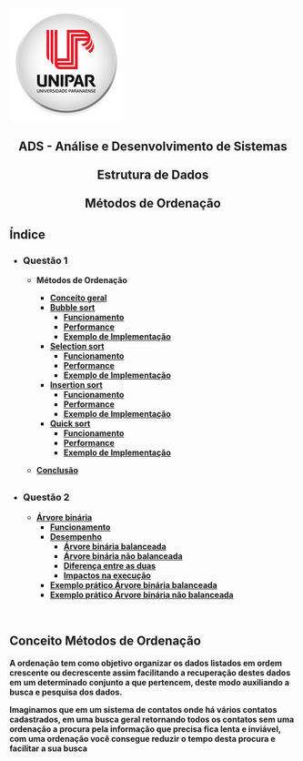 ![Alt text ](/img/unipar.png "teste") 
<div align='center'><b><h2>ADS - Análise e Desenvolvimento de Sistemas
<b><br><br>Estrutura de Dados 
<br><br>Métodos de Ordenação</center></h2></div>


<h2>Índice</h2>

 - <h3>Questão 1</h3>

    - Métodos de Ordenação
	    - [Conceito geral]( #Conceito-Métodos-de-Ordenação)
	    - [Bubble sort](Methods/BubbleSort.md)
		    - [Funcionamento](Methods/BubbleSort.md#Funcionamento)
		    - [Performance](Methods/BubbleSort.md#Performance)
		    - [Exemplo de Implementação](Methods/BubbleSort.md#Exemplo-de-Implementação)
	    - [Selection sort](Methods/SelectionSort.md)
		    - [Funcionamento]()
		    - [Performance]()
		    - [Exemplo de Implementação]()
	    - [Insertion sort](Methods/InsertionSort.md)
		    - [Funcionamento]()
		    - [Performance]()
		    - [Exemplo de Implementação]()
	    - [Quick sort](Methods/QuickSort.md)
		    - [Funcionamento]()
		    - [Performance]()
		    - [Exemplo de Implementação]()

	 - [Conclusão]()
	 ##
		 
- <h3>Questão 2</h3>

	 - [Árvore binária]()
		 - [Funcionamento]()
		 - [Desempenho ]()
			 - [Árvore binária balanceada]()
			 - [Árvore binária não balanceada]()
			 - [Diferença entre as duas]()
			 - [Impactos na execução]()
		- [Exemplo prático Árvore binária balanceada]()
		- [Exemplo prático Árvore binária não balanceada]()

<br>


 ## Conceito Métodos de Ordenação</div>
<p>	A ordenação tem como objetivo organizar os dados listados em ordem crescente ou decrescente assim facilitando a recuperação destes dados em um determinado conjunto a que pertencem, deste modo auxiliando a busca e pesquisa dos dados.</p>
	<p>Imaginamos que em um sistema de contatos onde há vários contatos cadastrados, em uma busca geral retornando todos os contatos sem uma ordenação a procura pela informação que precisa fica lenta e inviável, com uma ordenação você consegue reduzir o tempo desta procura e facilitar a sua busca</p>
		  

	  

<!--stackedit_data:
eyJoaXN0b3J5IjpbLTQ1OTAyMjUyNiwtNDg1MzYyODEzLDY5NT
c4MTAwOCwtMTcwODU5ODgyMCw3MjI2ODc5MDAsLTE2MTU0OTUy
NjMsLTE0MDg2MjEyNTksMTc1MDUzNTcwMSwxMTg4NTA4NzU5LC
0xMTI4MTI2NjE1LDE0MzIzNzU0NTgsMTY3MzExNzQ3MiwtNjM1
MDg4MDQ0LDE2MTkwODMzODIsMTQ4MjU1MTExNSwxMTY4MTE2NT
IsOTk5MjU4NjU1LC0zMzI0NTUzNjNdfQ==
-->